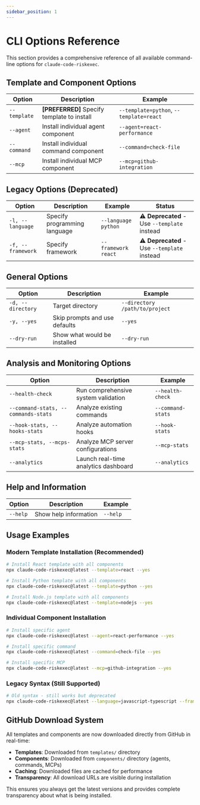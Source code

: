 ```yaml
---
sidebar_position: 1
---
```


# CLI Options Reference

This section provides a comprehensive reference of all available command-line options for `claude-code-riskexec`.

## Template and Component Options

| Option | Description | Example |
|--------|-------------|---------|
| `--template` | **[PREFERRED]** Specify template to install | `--template=python`, `--template=react` |
| `--agent` | Install individual agent component | `--agent=react-performance` |
| `--command` | Install individual command component | `--command=check-file` |
| `--mcp` | Install individual MCP component | `--mcp=github-integration` |

## Legacy Options (Deprecated)

| Option | Description | Example | Status |
|--------|-------------|---------|---------|
| `-l, --language` | Specify programming language | `--language python` | ⚠️ **Deprecated** - Use `--template` instead |
| `-f, --framework` | Specify framework | `--framework react` | ⚠️ **Deprecated** - Use `--template` instead |

## General Options

| Option | Description | Example |
|--------|-------------|---------|
| `-d, --directory` | Target directory | `--directory /path/to/project` |
| `-y, --yes` | Skip prompts and use defaults | `--yes` |
| `--dry-run` | Show what would be installed | `--dry-run` |

## Analysis and Monitoring Options

| Option | Description | Example |
|--------|-------------|---------|
| `--health-check` | Run comprehensive system validation | `--health-check` |
| `--command-stats, --commands-stats` | Analyze existing commands | `--command-stats` |
| `--hook-stats, --hooks-stats` | Analyze automation hooks | `--hook-stats` |
| `--mcp-stats, --mcps-stats` | Analyze MCP server configurations | `--mcp-stats` |
| `--analytics` | Launch real-time analytics dashboard | `--analytics` |

## Help and Information

| Option | Description | Example |
|--------|-------------|---------|
| `--help` | Show help information | `--help` |

## Usage Examples

### Modern Template Installation (Recommended)
```bash
# Install React template with all components
npx claude-code-riskexec@latest --template=react --yes

# Install Python template with all components
npx claude-code-riskexec@latest --template=python --yes

# Install Node.js template with all components
npx claude-code-riskexec@latest --template=nodejs --yes
```

### Individual Component Installation
```bash
# Install specific agent
npx claude-code-riskexec@latest --agent=react-performance --yes

# Install specific command
npx claude-code-riskexec@latest --command=check-file --yes

# Install specific MCP
npx claude-code-riskexec@latest --mcp=github-integration --yes
```

### Legacy Syntax (Still Supported)
```bash
# Old syntax - still works but deprecated
npx claude-code-riskexec@latest --language=javascript-typescript --framework=react --yes
```

## GitHub Download System

All templates and components are now downloaded directly from GitHub in real-time:

- **Templates**: Downloaded from `templates/` directory
- **Components**: Downloaded from `components/` directory (agents, commands, MCPs)
- **Caching**: Downloaded files are cached for performance
- **Transparency**: All download URLs are visible during installation

This ensures you always get the latest versions and provides complete transparency about what is being installed.
